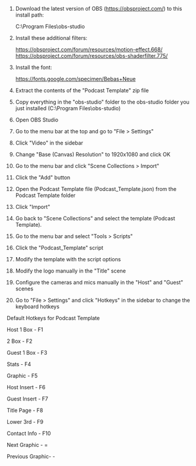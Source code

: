 1. Download the latest version of OBS (https://obsproject.com/) to this install path:

	C:\Program Files\obs-studio

2. Install these additional filters:

	https://obsproject.com/forum/resources/motion-effect.668/
	https://obsproject.com/forum/resources/obs-shaderfilter.775/

3. Install the font:

	https://fonts.google.com/specimen/Bebas+Neue

4. Extract the contents of the "Podcast Template" zip file

5. Copy everything in the "obs-studio" folder to the obs-studio folder you just installed (C:\Program Files\obs-studio)

6. Open OBS Studio

7. Go to the menu bar at the top and go to "File > Settings"

8. Click "Video" in the sidebar

9. Change "Base (Canvas) Resolution" to 1920x1080 and click OK

10. Go to the menu bar and click "Scene Collections > Import"

11. Click the "Add" button

12. Open the Podcast Template file (Podcast_Template.json) from the Podcast Template folder

13. Click "Import"

14. Go back to "Scene Collections" and select the template (Podcast Template).

15. Go to the menu bar and select "Tools > Scripts"

16. Click the "Podcast_Template" script

17. Modify the template with the script options

18. Modify the logo manually in the "Title" scene

19. Configure the cameras and mics manually in the "Host" and "Guest" scenes

20. Go to "File > Settings" and click "Hotkeys" in the sidebar to change the keyboard hotkeys

Default Hotkeys for Podcast Template

Host 1 Box	-	F1

2 Box		-	F2

Guest 1 Box	-	F3

Stats		-	F4

Graphic		-	F5

Host Insert	-	F6

Guest Insert	-	F7

Title Page	-	F8

Lower 3rd 	-	F9

Contact Info 	-	F10

Next Graphic	-	=

Previous Graphic-	-
